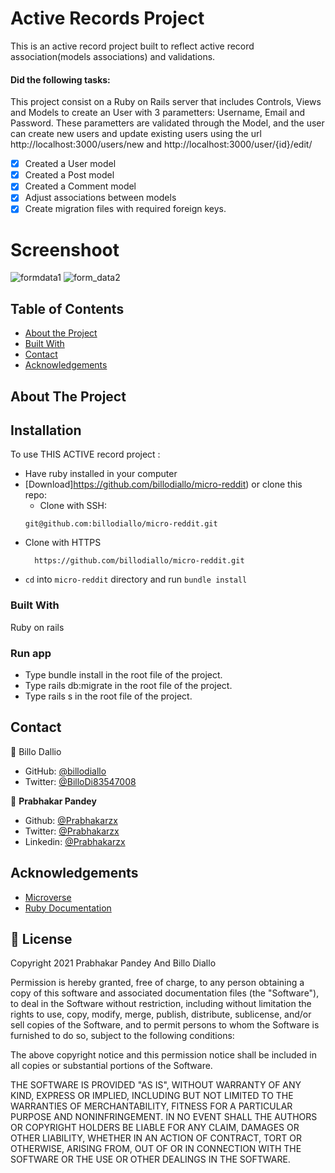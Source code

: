# Active Records Project
This is an active record project built to reflect active record association(models associations) and validations.
#### Did the following tasks:

This project consist on a Ruby on Rails server that includes Controls, Views and Models to create an User with 3 parametters: Username, Email and Password. These parametters are validated through the Model, and the user can create new users and update existing users using the url http://localhost:3000/users/new and http://localhost:3000/user/{id}/edit/

- [x] Created a User model
- [x] Created a Post model
- [x] Created a Comment model
- [x] Adjust associations between models
- [x] Create migration files with required foreign keys.

# Screenshoot
![formdata1](https://user-images.githubusercontent.com/11162987/110908539-0457ff00-8320-11eb-9a24-48505689fbb7.JPG)
![form_data2](https://user-images.githubusercontent.com/11162987/110908543-06ba5900-8320-11eb-9a22-b2c6ca18c390.JPG)

<!-- TABLE OF CONTENTS -->
## Table of Contents

* [About the Project](#about-the-project)
* [Built With](#built-with)
* [Contact](#contact)
* [Acknowledgements](#acknowledgements)


<!-- ABOUT THE PROJECT -->
## About The Project


<!-- ABOUT THE PROJECT -->
## Installation

To use THIS ACTIVE record project :
* Have ruby installed in your computer
* [Download]https://github.com/billodiallo/micro-reddit) or clone this repo:
  - Clone with SSH:
  ```
  git@github.com:billodiallo/micro-reddit.git
  ```
- Clone with HTTPS
  ```
    https://github.com/billodiallo/micro-reddit.git
  ```
* `cd` into `micro-reddit` directory and run `bundle install`



### Built With
Ruby on rails

### Run app
- Type bundle install in the root file of the project.
- Type rails db:migrate in the root file of the project.
- Type rails s in the root file of the project.


<!-- CONTACT -->
## Contact

👤 Billo Dallio

- GitHub: [@billodiallo](https://github.com/billodiallo)
- Twitter: [@BilloDi83547008](https://twitter.com/BilloDi83547008)

👤 **Prabhakar Pandey**

- Github: [@Prabhakarzx](https://github.com/Prabhakarzx)
- Twitter: [@Prabhakarzx](https://twitter.com/prabhakarzx)
- Linkedin: [@Prabhakarzx](https://www.linkedin.com/in/prabhakarzx/)

<!-- ACKNOWLEDGEMENTS -->
## Acknowledgements
* [Microverse](https://www.microverse.org/)
* [Ruby Documentation](https://www.ruby-lang.org/en/documentation/)


## 📝 License

Copyright 2021 Prabhakar Pandey And Billo Diallo

Permission is hereby granted, free of charge, to any person obtaining a copy of this software and associated documentation files (the "Software"), to deal in the Software without restriction, including without limitation the rights to use, copy, modify, merge, publish, distribute, sublicense, and/or sell copies of the Software, and to permit persons to whom the Software is furnished to do so, subject to the following conditions:

The above copyright notice and this permission notice shall be included in all copies or substantial portions of the Software.

THE SOFTWARE IS PROVIDED "AS IS", WITHOUT WARRANTY OF ANY KIND, EXPRESS OR IMPLIED, INCLUDING BUT NOT LIMITED TO THE WARRANTIES OF MERCHANTABILITY, FITNESS FOR A PARTICULAR PURPOSE AND NONINFRINGEMENT. IN NO EVENT SHALL THE AUTHORS OR COPYRIGHT HOLDERS BE LIABLE FOR ANY CLAIM, DAMAGES OR OTHER LIABILITY, WHETHER IN AN ACTION OF CONTRACT, TORT OR OTHERWISE, ARISING FROM, OUT OF OR IN CONNECTION WITH THE SOFTWARE OR THE USE OR OTHER DEALINGS IN THE SOFTWARE.

